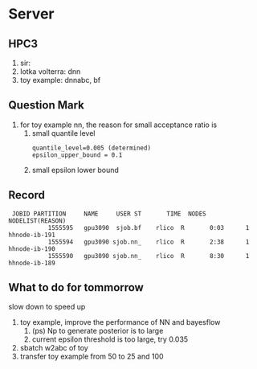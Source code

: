 # Server

## HPC3

1. sir:
2. lotka volterra: dnn
3. toy example: dnnabc, bf

## Question Mark

1. for toy example nn, the reason for small acceptance ratio
   is
   1. small quantile level
      ```aiignore
      quantile_level=0.005 (determined)
      epsilon_upper_bound = 0.1
      ```
   2. small epsilon lower bound

## Record

```aiignore
 JOBID PARTITION     NAME     USER ST       TIME  NODES NODELIST(REASON)
           1555595   gpu3090  sjob.bf    rlico  R       0:03      1 hhnode-ib-191
           1555594   gpu3090 sjob.nn_    rlico  R       2:38      1 hhnode-ib-190
           1555590   gpu3090 sjob.nn_    rlico  R       8:30      1 hhnode-ib-189
```

## What to do for tommorrow

slow down to speed up

1. toy example, improve the performance of NN and bayesflow
   1. (ps) Np to generate posterior is to large
   2. current epsilon threshold is too large, try 0.035
2. sbatch w2abc of toy
3. transfer toy example from 50 to 25 and 100
